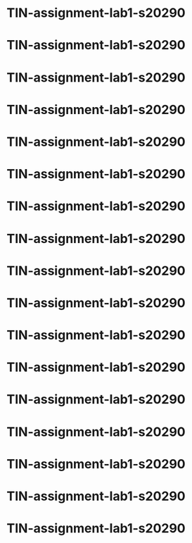 # TIN-assignment-lab1-s20290
# TIN-assignment-lab1-s20290
# TIN-assignment-lab1-s20290
# TIN-assignment-lab1-s20290
# TIN-assignment-lab1-s20290
# TIN-assignment-lab1-s20290
# TIN-assignment-lab1-s20290
# TIN-assignment-lab1-s20290
# TIN-assignment-lab1-s20290
# TIN-assignment-lab1-s20290
# TIN-assignment-lab1-s20290
# TIN-assignment-lab1-s20290
# TIN-assignment-lab1-s20290
# TIN-assignment-lab1-s20290
# TIN-assignment-lab1-s20290
# TIN-assignment-lab1-s20290
# TIN-assignment-lab1-s20290
